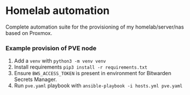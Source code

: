 # Homelab automation
Complete automation suite for the provisioning of my homelab/server/nas based on Proxmox.


### Example provision of PVE node
1. Add a `venv` with `python3 -m venv venv`
2. Install requirements `pip3 install -r requirements.txt`
3. Ensure `BWS_ACCESS_TOKEN` is present in environment for Bitwarden Secrets Manager.
4. Run `pve.yaml` playbook with `ansible-playbook -i hosts.yml pve.yaml`